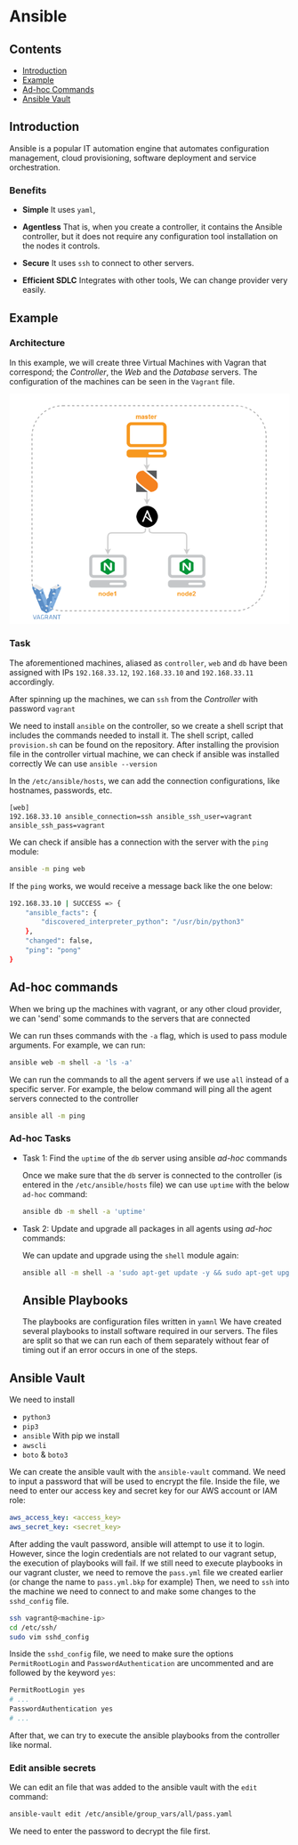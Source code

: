 # Ansible

## Contents
- [Introduction](#introduction)
- [Example](#example)
- [Ad-hoc Commands](#ad-hoc-commands)
- [Ansible Vault](#ansible-vault)

## Introduction
Ansible is a popular IT automation engine that automates configuration management, cloud provisioning, software deployment and service orchestration.
### Benefits

- **Simple**
  It uses `yaml`,

- **Agentless**
  That is, when you create a controller, it contains the Ansible controller, but it does not require any configuration tool installation on the nodes it controls.

- **Secure**
  It uses `ssh` to connect to other servers.

- **Efficient SDLC**
  Integrates with other tools, 
  We can change provider very easily.

## Example 

### Architecture
In this example, we will create three Virtual Machines with Vagran that correspond; the *Controller*, the *Web* and the *Database* servers.
The configuration of the machines can be seen in the `Vagrant` file.

![architecture](architecture.png)

### Task
The aforementioned machines, aliased as `controller`, `web` and `db` have been assigned with IPs `192.168.33.12`, `192.168.33.10` and `192.168.33.11` accordingly.

After spinning up the machines, we can `ssh` from the *Controller* with password `vagrant`

We need to install `ansible` on the controller, so we create a shell script that includes the commands needed to install it.
The shell script, called `provision.sh` can be found on the repository.
After installing the provision file in the controller virtual machine, we can check if ansible was installed correctly
We can use `ansible --version`

In the `/etc/ansible/hosts`, we can add the connection configurations, like hostnames, passwords, etc.
```
[web]
192.168.33.10 ansible_connection=ssh ansible_ssh_user=vagrant ansible_ssh_pass=vagrant
```

We can check if ansible has a connection with the server with the `ping` module:
```bash
ansible -m ping web
```
If the `ping` works, we would receive a message back like the one below:
```bash
192.168.33.10 | SUCCESS => {
    "ansible_facts": {
        "discovered_interpreter_python": "/usr/bin/python3"
    },
    "changed": false,
    "ping": "pong"
}
```

## Ad-hoc commands
When we bring up the machines with vagrant, or any other cloud provider, we can 'send' some commands to the servers that are connected 

We can run thses commands with the `-a` flag, which is used to pass module arguments.
For example, we can run:
```bash
ansible web -m shell -a 'ls -a'
```

We can run the commands to all the agent servers if we use `all` instead of a specific server.
For example, the below command will ping all the agent servers connected to the controller
```bash
ansible all -m ping
```

### Ad-hoc Tasks
- Task 1: Find the `uptime` of the `db` server using ansible *ad-hoc* commands

  Once we make sure that the `db` server is connected to the controller (is entered in the `/etc/ansible/hosts` file) we can use `uptime` with the below `ad-hoc` command:
  ```bash
  ansible db -m shell -a 'uptime'

  ```
- Task 2: Update and upgrade all packages in all agents using *ad-hoc* commands:

  We can update and upgrade using the `shell` module again:
  ```bash
  ansible all -m shell -a 'sudo apt-get update -y && sudo apt-get upgrade -y'
  ```

  ## Ansible Playbooks
  The playbooks are configuration files written in `yamnl`
  We have created several playbooks to install software required in our servers.
  The files are split so that we can run each of them separately without fear of timing out if an error occurs in one of the steps.


## Ansible Vault
  We need to install 
  - `python3`
  - `pip3`
  - `ansible`
  With pip we install
  - `awscli`
  - `boto` & `boto3`

We can create the ansible vault with the `ansible-vault` command. We need to input a password that will be used to encrypt the file.
Inside the file, we need to enter our access key and secret key for our AWS account or IAM role:
```yaml
aws_access_key: <access_key>
aws_secret_key: <secret_key>
```

After adding the vault password, ansible will attempt to use it to login.
However, since the login credentials are not related to our vagrant setup, the execution of playbooks will fail.
If we still need to execute playbooks in our vagrant cluster, we need to remove the `pass.yml` file we created earlier (or change the name to `pass.yml.bkp` for example)
Then, we need to `ssh` into the machine we need to connect to and make some changes to the `sshd_config` file.
```bash
ssh vagrant@<machine-ip>
cd /etc/ssh/
sudo vim sshd_config
```
Inside the `sshd_config` file, we need to make sure the options `PermitRootLogin` and `PasswordAuthentication` are uncommented and are followed by the keyword `yes`:
```bash
PermitRootLogin yes
# ...
PasswordAuthentication yes
# ...
```
After that, we can try to execute the ansible playbooks from the controller like normal.

### Edit ansible secrets
We can edit an file that was added to the ansible vault with the `edit` command:
```bash
ansible-vault edit /etc/ansible/group_vars/all/pass.yaml
```
We need to enter the password to decrypt the file first.

